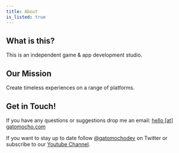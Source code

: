 ```yaml
---
title: About
is_listed: true
---
```


## What is this?

This is an independent game & app development studio.

## Our Mission

Create timeless experiences on a range of platforms.

## Get in Touch!

If you have any questions or suggestions drop me an email: [hello [at] gatomocho.com](mailto:hello@gatomocho.com)

If you want to stay up to date follow [@gatomochodev](https://twitter.com/gatomochodev) on Twitter or subscribe to our [Youtube Channel](https://www.youtube.com/channel/UCimu4YWv6-tqMrEVhvIVtrQ).
